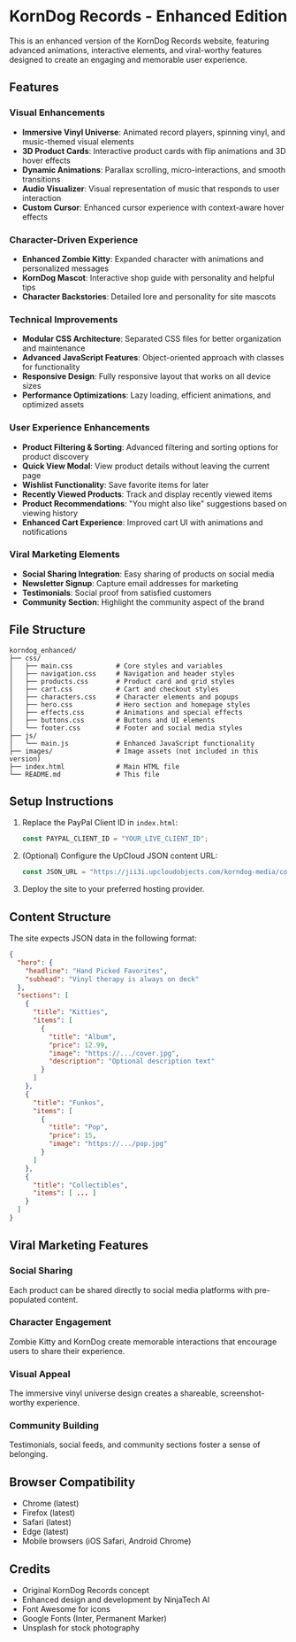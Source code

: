 # KornDog Records - Enhanced Edition

This is an enhanced version of the KornDog Records website, featuring advanced animations, interactive elements, and viral-worthy features designed to create an engaging and memorable user experience.

## Features

### Visual Enhancements
- **Immersive Vinyl Universe**: Animated record players, spinning vinyl, and music-themed visual elements
- **3D Product Cards**: Interactive product cards with flip animations and 3D hover effects
- **Dynamic Animations**: Parallax scrolling, micro-interactions, and smooth transitions
- **Audio Visualizer**: Visual representation of music that responds to user interaction
- **Custom Cursor**: Enhanced cursor experience with context-aware hover effects

### Character-Driven Experience
- **Enhanced Zombie Kitty**: Expanded character with animations and personalized messages
- **KornDog Mascot**: Interactive shop guide with personality and helpful tips
- **Character Backstories**: Detailed lore and personality for site mascots

### Technical Improvements
- **Modular CSS Architecture**: Separated CSS files for better organization and maintenance
- **Advanced JavaScript Features**: Object-oriented approach with classes for functionality
- **Responsive Design**: Fully responsive layout that works on all device sizes
- **Performance Optimizations**: Lazy loading, efficient animations, and optimized assets

### User Experience Enhancements
- **Product Filtering & Sorting**: Advanced filtering and sorting options for product discovery
- **Quick View Modal**: View product details without leaving the current page
- **Wishlist Functionality**: Save favorite items for later
- **Recently Viewed Products**: Track and display recently viewed items
- **Product Recommendations**: "You might also like" suggestions based on viewing history
- **Enhanced Cart Experience**: Improved cart UI with animations and notifications

### Viral Marketing Elements
- **Social Sharing Integration**: Easy sharing of products on social media
- **Newsletter Signup**: Capture email addresses for marketing
- **Testimonials**: Social proof from satisfied customers
- **Community Section**: Highlight the community aspect of the brand

## File Structure

```
korndog_enhanced/
├── css/
│   ├── main.css           # Core styles and variables
│   ├── navigation.css     # Navigation and header styles
│   ├── products.css       # Product card and grid styles
│   ├── cart.css           # Cart and checkout styles
│   ├── characters.css     # Character elements and popups
│   ├── hero.css           # Hero section and homepage styles
│   ├── effects.css        # Animations and special effects
│   ├── buttons.css        # Buttons and UI elements
│   └── footer.css         # Footer and social media styles
├── js/
│   └── main.js            # Enhanced JavaScript functionality
├── images/                # Image assets (not included in this version)
├── index.html             # Main HTML file
└── README.md              # This file
```

## Setup Instructions

1. Replace the PayPal Client ID in `index.html`:
   ```javascript
   const PAYPAL_CLIENT_ID = "YOUR_LIVE_CLIENT_ID";
   ```

2. (Optional) Configure the UpCloud JSON content URL:
   ```javascript
   const JSON_URL = "https://jii3i.upcloudobjects.com/korndog-media/content/live.json";
   ```

3. Deploy the site to your preferred hosting provider.

## Content Structure

The site expects JSON data in the following format:

```json
{
  "hero": { 
    "headline": "Hand Picked Favorites", 
    "subhead": "Vinyl therapy is always on deck" 
  },
  "sections": [
    { 
      "title": "Kitties", 
      "items": [ 
        { 
          "title": "Album", 
          "price": 12.99, 
          "image": "https://.../cover.jpg",
          "description": "Optional description text" 
        } 
      ] 
    },
    { 
      "title": "Funkos", 
      "items": [ 
        { 
          "title": "Pop", 
          "price": 15, 
          "image": "https://.../pop.jpg" 
        } 
      ] 
    },
    { 
      "title": "Collectibles", 
      "items": [ ... ] 
    }
  ]
}
```

## Viral Marketing Features

### Social Sharing
Each product can be shared directly to social media platforms with pre-populated content.

### Character Engagement
Zombie Kitty and KornDog create memorable interactions that encourage users to share their experience.

### Visual Appeal
The immersive vinyl universe design creates a shareable, screenshot-worthy experience.

### Community Building
Testimonials, social feeds, and community sections foster a sense of belonging.

## Browser Compatibility

- Chrome (latest)
- Firefox (latest)
- Safari (latest)
- Edge (latest)
- Mobile browsers (iOS Safari, Android Chrome)

## Credits

- Original KornDog Records concept
- Enhanced design and development by NinjaTech AI
- Font Awesome for icons
- Google Fonts (Inter, Permanent Marker)
- Unsplash for stock photography